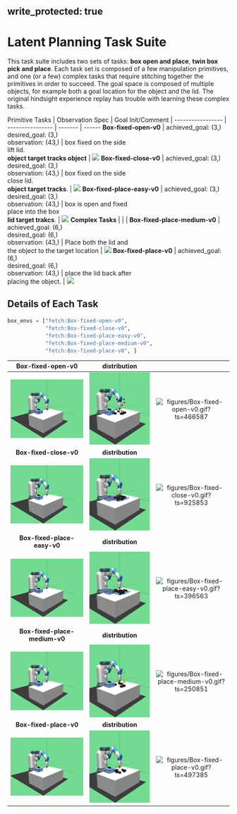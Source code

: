
write_protected: true
---
# Latent Planning Task Suite

This task suite includes two sets of tasks: **box open and place**, **twin box pick and place**. 
Each task set is composed of a few manipulation primitives, and one (or a few) complex tasks
that require stitching together the primitives in order to succeed. The goal space is composed
of multiple objects, for example both a goal location for the object and the lid. The original 
hindsight experience replay has trouble with learning these complex tasks.


Primitive Tasks               | Observation Spec                            | Goal Init/Comment                   | 
-----------------             | ----------------                            | -------                             | ------
**Box-fixed-open-v0**         | achieved_goal: (3,)<br>desired_goal: (3,)<br>observation: (43,)         | box fixed on the side<br>lift lid.<br>**object target tracks object** | ![](figures/Box-fixed-open-v0.gif)
**Box-fixed-close-v0**        | achieved_goal: (3,)<br>desired_goal: (3,)<br>observation: (43,)        | box fixed on the side<br>close lid.<br>**object target tracks**.  | ![](figures/Box-fixed-close-v0.gif)
**Box-fixed-place-easy-v0**   | achieved_goal: (3,)<br>desired_goal: (3,)<br>observation: (43,)   | box is open and fixed<br>place into the box<br>**lid target trakcs**. | ![](figures/Box-fixed-place-easy-v0.gif)
**Complex Tasks**             |                                             |                                                             | 
**Box-fixed-place-medium-v0** | achieved_goal: (6,)<br>desired_goal: (6,)<br>observation: (43,) | Place both the lid and<br>the object to the target location | ![](figures/Box-fixed-place-medium-v0.gif)
**Box-fixed-place-v0**        | achieved_goal: (6,)<br>desired_goal: (6,)<br>observation: (43,)        | place the lid back after<br>placing the object.   | ![](figures/Box-fixed-place-v0.gif)

## Details of Each Task

```python
box_envs = ["fetch:Box-fixed-open-v0",
            "fetch:Box-fixed-close-v0",
            "fetch:Box-fixed-place-easy-v0",
            "fetch:Box-fixed-place-medium-v0",
            "fetch:Box-fixed-place-v0", ]
```
| **Box-fixed-open-v0** | **distribution** |   |
|:---------------------:|:----------------:|:-:|
| ![figures/Box-fixed-open-v0_init.png?ts=172316](figures/Box-fixed-open-v0_init.png?ts=172316) | ![figures/Box-fixed-open-v0_reset.png?ts=307343](figures/Box-fixed-open-v0_reset.png?ts=307343) | ![figures/Box-fixed-open-v0.gif?ts=466587](figures/Box-fixed-open-v0.gif?ts=466587) |
| **Box-fixed-close-v0** | **distribution** |   |
| ![figures/Box-fixed-close-v0_init.png?ts=187938](figures/Box-fixed-close-v0_init.png?ts=187938) | ![figures/Box-fixed-close-v0_reset.png?ts=274354](figures/Box-fixed-close-v0_reset.png?ts=274354) | ![figures/Box-fixed-close-v0.gif?ts=925853](figures/Box-fixed-close-v0.gif?ts=925853) |
| **Box-fixed-place-easy-v0** | **distribution** |   |
| ![figures/Box-fixed-place-easy-v0_init.png?ts=437133](figures/Box-fixed-place-easy-v0_init.png?ts=437133) | ![figures/Box-fixed-place-easy-v0_reset.png?ts=525483](figures/Box-fixed-place-easy-v0_reset.png?ts=525483) | ![figures/Box-fixed-place-easy-v0.gif?ts=396563](figures/Box-fixed-place-easy-v0.gif?ts=396563) |
| **Box-fixed-place-medium-v0** | **distribution** |   |
| ![figures/Box-fixed-place-medium-v0_init.png?ts=021601](figures/Box-fixed-place-medium-v0_init.png?ts=021601) | ![figures/Box-fixed-place-medium-v0_reset.png?ts=118357](figures/Box-fixed-place-medium-v0_reset.png?ts=118357) | ![figures/Box-fixed-place-medium-v0.gif?ts=250851](figures/Box-fixed-place-medium-v0.gif?ts=250851) |
| **Box-fixed-place-v0** | **distribution** |   |
| ![figures/Box-fixed-place-v0_init.png?ts=404434](figures/Box-fixed-place-v0_init.png?ts=404434) | ![figures/Box-fixed-place-v0_reset.png?ts=498035](figures/Box-fixed-place-v0_reset.png?ts=498035) | ![figures/Box-fixed-place-v0.gif?ts=497385](figures/Box-fixed-place-v0.gif?ts=497385) |

